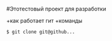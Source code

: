 #Этотестовый проект для разработки

+как работает гит
+команды

```bash
$ git clone git@github...
```
